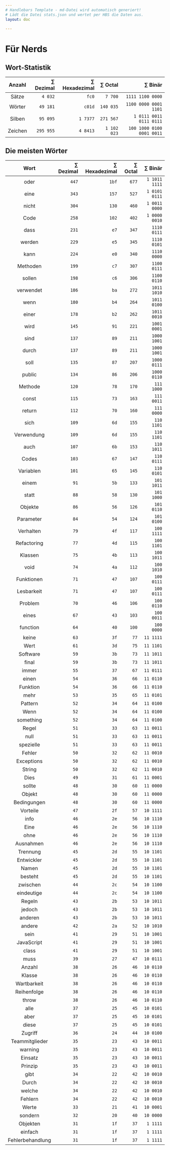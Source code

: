 ```yaml
---
# Handlebars Template - md-Datei wird automatisch generiert!
# Lädt die Datei stats.json und wertet per HBS die Daten aus.
layout: doc

---
```


# Für Nerds

## Wort-Statistik

| Anzahl | ∑ Dezimal | ∑ Hexadezimal | ∑ Octal | ∑ Binär |
|:------:|------:|------:|------:|------:|
| Sätze | `4 032` | `fc0` | `7 700` | `1111 1100 0000` |
| Wörter | `49 181` | `c01d` | `140 035` | `1100 0000 0001 1101` |
| Silben | `95 095` | `1 7377` | `271 567` | `1 0111 0011 0111 0111` |
| Zeichen | `295 955` | `4 8413` | `1 102 023` | `100 1000 0100 0001 0011` |

## Die meisten Wörter

| Wort | ∑ Dezimal | ∑ Hexadezimal | ∑ Octal | ∑ Binär |
|:----:|--------:|---------------:|---------:|---------:|
| oder | `447` | `1bf` | `677` | `1 1011 1111` |
| eine | `343` | `157` | `527` | `1 0101 0111` |
| nicht | `304` | `130` | `460` | `1 0011 0000` |
| Code | `258` | `102` | `402` | `1 0000 0010` |
| dass | `231` | `e7` | `347` | `1110 0111` |
| werden | `229` | `e5` | `345` | `1110 0101` |
| kann | `224` | `e0` | `340` | `1110 0000` |
| Methoden | `199` | `c7` | `307` | `1100 0111` |
| sollen | `198` | `c6` | `306` | `1100 0110` |
| verwendet | `186` | `ba` | `272` | `1011 1010` |
| wenn | `180` | `b4` | `264` | `1011 0100` |
| einer | `178` | `b2` | `262` | `1011 0010` |
| wird | `145` | `91` | `221` | `1001 0001` |
| sind | `137` | `89` | `211` | `1000 1001` |
| durch | `137` | `89` | `211` | `1000 1001` |
| soll | `135` | `87` | `207` | `1000 0111` |
| public | `134` | `86` | `206` | `1000 0110` |
| Methode | `120` | `78` | `170` | `111 1000` |
| const | `115` | `73` | `163` | `111 0011` |
| return | `112` | `70` | `160` | `111 0000` |
| sich | `109` | `6d` | `155` | `110 1101` |
| Verwendung | `109` | `6d` | `155` | `110 1101` |
| auch | `107` | `6b` | `153` | `110 1011` |
| Codes | `103` | `67` | `147` | `110 0111` |
| Variablen | `101` | `65` | `145` | `110 0101` |
| einem | `91` | `5b` | `133` | `101 1011` |
| statt | `88` | `58` | `130` | `101 1000` |
| Objekte | `86` | `56` | `126` | `101 0110` |
| Parameter | `84` | `54` | `124` | `101 0100` |
| Verhalten | `79` | `4f` | `117` | `100 1111` |
| Refactoring | `77` | `4d` | `115` | `100 1101` |
| Klassen | `75` | `4b` | `113` | `100 1011` |
| void | `74` | `4a` | `112` | `100 1010` |
| Funktionen | `71` | `47` | `107` | `100 0111` |
| Lesbarkeit | `71` | `47` | `107` | `100 0111` |
| Problem | `70` | `46` | `106` | `100 0110` |
| eines | `67` | `43` | `103` | `100 0011` |
| function | `64` | `40` | `100` | `100 0000` |
| keine | `63` | `3f` | `77` | `11 1111` |
| Wert | `61` | `3d` | `75` | `11 1101` |
| Software | `59` | `3b` | `73` | `11 1011` |
| final | `59` | `3b` | `73` | `11 1011` |
| immer | `55` | `37` | `67` | `11 0111` |
| einen | `54` | `36` | `66` | `11 0110` |
| Funktion | `54` | `36` | `66` | `11 0110` |
| mehr | `53` | `35` | `65` | `11 0101` |
| Pattern | `52` | `34` | `64` | `11 0100` |
| Wenn | `52` | `34` | `64` | `11 0100` |
| something | `52` | `34` | `64` | `11 0100` |
| Regel | `51` | `33` | `63` | `11 0011` |
| null | `51` | `33` | `63` | `11 0011` |
| spezielle | `51` | `33` | `63` | `11 0011` |
| Fehler | `50` | `32` | `62` | `11 0010` |
| Exceptions | `50` | `32` | `62` | `11 0010` |
| String | `50` | `32` | `62` | `11 0010` |
| Dies | `49` | `31` | `61` | `11 0001` |
| sollte | `48` | `30` | `60` | `11 0000` |
| Objekt | `48` | `30` | `60` | `11 0000` |
| Bedingungen | `48` | `30` | `60` | `11 0000` |
| Vorteile | `47` | `2f` | `57` | `10 1111` |
| info | `46` | `2e` | `56` | `10 1110` |
| Eine | `46` | `2e` | `56` | `10 1110` |
| ohne | `46` | `2e` | `56` | `10 1110` |
| Ausnahmen | `46` | `2e` | `56` | `10 1110` |
| Trennung | `45` | `2d` | `55` | `10 1101` |
| Entwickler | `45` | `2d` | `55` | `10 1101` |
| Namen | `45` | `2d` | `55` | `10 1101` |
| besteht | `45` | `2d` | `55` | `10 1101` |
| zwischen | `44` | `2c` | `54` | `10 1100` |
| eindeutige | `44` | `2c` | `54` | `10 1100` |
| Regeln | `43` | `2b` | `53` | `10 1011` |
| jedoch | `43` | `2b` | `53` | `10 1011` |
| anderen | `43` | `2b` | `53` | `10 1011` |
| andere | `42` | `2a` | `52` | `10 1010` |
| sein | `41` | `29` | `51` | `10 1001` |
| JavaScript | `41` | `29` | `51` | `10 1001` |
| class | `41` | `29` | `51` | `10 1001` |
| muss | `39` | `27` | `47` | `10 0111` |
| Anzahl | `38` | `26` | `46` | `10 0110` |
| Klasse | `38` | `26` | `46` | `10 0110` |
| Wartbarkeit | `38` | `26` | `46` | `10 0110` |
| Reihenfolge | `38` | `26` | `46` | `10 0110` |
| throw | `38` | `26` | `46` | `10 0110` |
| alle | `37` | `25` | `45` | `10 0101` |
| aber | `37` | `25` | `45` | `10 0101` |
| diese | `37` | `25` | `45` | `10 0101` |
| Zugriff | `36` | `24` | `44` | `10 0100` |
| Teammitglieder | `35` | `23` | `43` | `10 0011` |
| warning | `35` | `23` | `43` | `10 0011` |
| Einsatz | `35` | `23` | `43` | `10 0011` |
| Prinzip | `35` | `23` | `43` | `10 0011` |
| gibt | `34` | `22` | `42` | `10 0010` |
| Durch | `34` | `22` | `42` | `10 0010` |
| welche | `34` | `22` | `42` | `10 0010` |
| Fehlern | `34` | `22` | `42` | `10 0010` |
| Werte | `33` | `21` | `41` | `10 0001` |
| sondern | `32` | `20` | `40` | `10 0000` |
| Objekten | `31` | `1f` | `37` | `1 1111` |
| einfach | `31` | `1f` | `37` | `1 1111` |
| Fehlerbehandlung | `31` | `1f` | `37` | `1 1111` |
